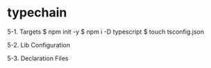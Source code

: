 # typechain

5-1. Targets
$ npm init -y
$ npm i -D typescript
$ touch tsconfig.json


5-2. Lib Configuration


5-3. Declaration Files
